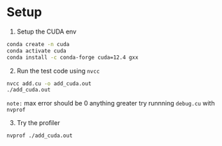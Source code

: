 # Setup

1. Setup the CUDA env

```sh
conda create -n cuda
conda activate cuda
conda install -c conda-forge cuda=12.4 gxx
```

2. Run the test code using `nvcc`
```sh
nvcc add.cu -o add_cuda.out
./add_cuda.out
```
`note:` max error should be 0 anything greater try runnning `debug.cu` with `nvprof`

3. Try the profiler
```sh
nvprof ./add_cuda.out
```